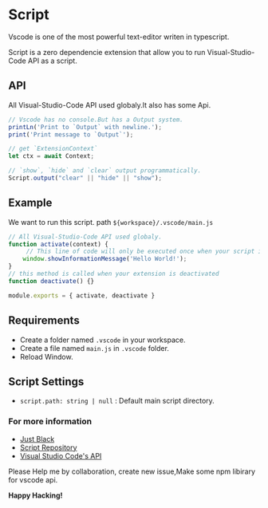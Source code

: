 # Script
Vscode is one of the most powerful text-editor writen in typescript.

Script is a zero dependencie extension that allow you to run Visual-Studio-Code API as a script.

## API
All Visual-Studio-Code API used globaly.It also has some Api.
```js
// Vscode has no console.But has a Output system.
printLn('Print to `Output` with newline.');
print('Print message to `Output`');

// get `ExtensionContext`
let ctx = await Context;

// `show`, `hide` and `clear` output programmatically.
Script.output("clear" || "hide" || "show");
```

## Example

We want to run this script. path `${workspace}/.vscode/main.js`

```js 
// All Visual-Studio-Code API used globaly.
function activate(context) {
     // This line of code will only be executed once when your script is activated
	window.showInformationMessage('Hello World!');
}
// this method is called when your extension is deactivated
function deactivate() {}

module.exports = { activate, deactivate }
```

## Requirements

 - Create a folder named `.vscode` in your workspace.
 - Create a file named `main.js` in `.vscode` folder. 
 - Reload Window. 

## Script Settings
 - `script.path: string | null` : Default main script directory.


### For more information

* [Just Black](https://marketplace.visualstudio.com/items?itemName=nur.just-black)
* [Script Repository](https://github.com/nurmohammed840/VSC.ext)
* [Visual Studio Code's API](https://code.visualstudio.com/api/references/vscode-api)

Please Help me by collaboration, create new issue,Make some npm libirary for vscode api.

**Happy Hacking!**

